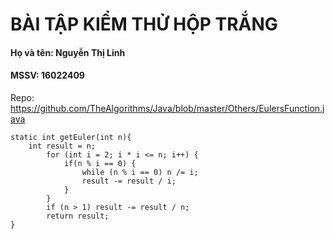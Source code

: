 # BÀI TẬP KIỂM THỬ HỘP TRẮNG
#### Họ và tên: Nguyễn Thị Linh
#### MSSV: 16022409

Repo: https://github.com/TheAlgorithms/Java/blob/master/Others/EulersFunction.java

```
static int getEuler(int n){
    int result = n;
        for (int i = 2; i * i <= n; i++) {
            if(n % i == 0) {
                while (n % i == 0) n /= i;
                result -= result / i;
            }
        }
        if (n > 1) result -= result / n;
        return result;
}        

```